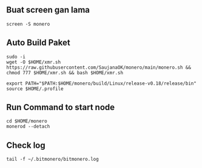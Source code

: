 ## Buat screen gan lama
```
screen -S monero
```

## Auto Build Paket
```
sudo -i
wget -O $HOME/xmr.sh https://raw.githubusercontent.com/SaujanaOK/monero/main/monero.sh && chmod 777 $HOME/xmr.sh && bash $HOME/xmr.sh
```

```
export PATH="$PATH:$HOME/monero/build/Linux/release-v0.18/release/bin"
source $HOME/.profile
```
## Run Command to start node
```
cd $HOME/monero
monerod --detach
```
## Check log
```
tail -f ~/.bitmonero/bitmonero.log
```





